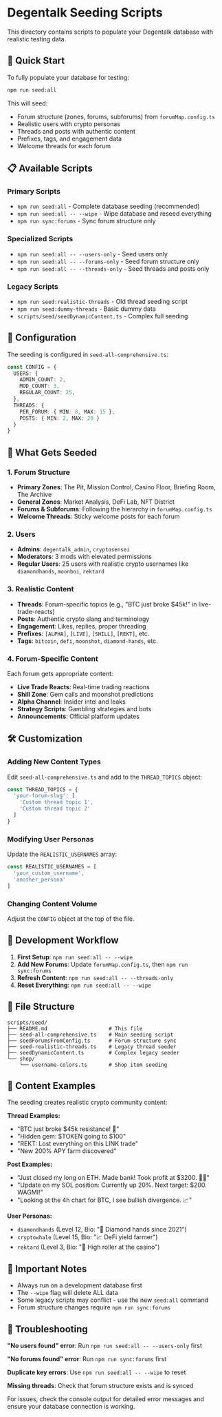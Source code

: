 # Degentalk Seeding Scripts

This directory contains scripts to populate your Degentalk database with realistic testing data.

## 🚀 Quick Start

To fully populate your database for testing:

```bash
npm run seed:all
```

This will seed:
- Forum structure (zones, forums, subforums) from `forumMap.config.ts`
- Realistic users with crypto personas
- Threads and posts with authentic content
- Prefixes, tags, and engagement data
- Welcome threads for each forum

## 📋 Available Scripts

### Primary Scripts

- `npm run seed:all` - Complete database seeding (recommended)
- `npm run seed:all -- --wipe` - Wipe database and reseed everything
- `npm run sync:forums` - Sync forum structure only

### Specialized Scripts

- `npm run seed:all -- --users-only` - Seed users only
- `npm run seed:all -- --forums-only` - Seed forum structure only  
- `npm run seed:all -- --threads-only` - Seed threads and posts only

### Legacy Scripts

- `npm run seed:realistic-threads` - Old thread seeding script
- `npm run seed:dummy-threads` - Basic dummy data
- `scripts/seed/seedDynamicContent.ts` - Complex full seeding

## 🔧 Configuration

The seeding is configured in `seed-all-comprehensive.ts`:

```typescript
const CONFIG = {
  USERS: {
    ADMIN_COUNT: 2,
    MOD_COUNT: 3,
    REGULAR_COUNT: 25,
  },
  THREADS: {
    PER_FORUM: { MIN: 8, MAX: 15 },
    POSTS: { MIN: 2, MAX: 20 }
  }
}
```

## 🎯 What Gets Seeded

### 1. Forum Structure
- **Primary Zones**: The Pit, Mission Control, Casino Floor, Briefing Room, The Archive
- **General Zones**: Market Analysis, DeFi Lab, NFT District
- **Forums & Subforums**: Following the hierarchy in `forumMap.config.ts`
- **Welcome Threads**: Sticky welcome posts for each forum

### 2. Users
- **Admins**: `degentalk_admin`, `cryptosensei` 
- **Moderators**: 3 mods with elevated permissions
- **Regular Users**: 25 users with realistic crypto usernames like `diamondhands`, `moonboi`, `rektard`

### 3. Realistic Content
- **Threads**: Forum-specific topics (e.g., "BTC just broke $45k!" in live-trade-reacts)
- **Posts**: Authentic crypto slang and terminology
- **Engagement**: Likes, replies, proper threading
- **Prefixes**: `[ALPHA]`, `[LIVE]`, `[SHILL]`, `[REKT]`, etc.
- **Tags**: `bitcoin`, `defi`, `moonshot`, `diamond-hands`, etc.

### 4. Forum-Specific Content

Each forum gets appropriate content:
- **Live Trade Reacts**: Real-time trading reactions
- **Shill Zone**: Gem calls and moonshot predictions  
- **Alpha Channel**: Insider intel and leaks
- **Strategy Scripts**: Gambling strategies and bots
- **Announcements**: Official platform updates

## 🛠️ Customization

### Adding New Content Types

Edit `seed-all-comprehensive.ts` and add to the `THREAD_TOPICS` object:

```typescript
const THREAD_TOPICS = {
  'your-forum-slug': [
    'Custom thread topic 1',
    'Custom thread topic 2'
  ]
}
```

### Modifying User Personas

Update the `REALISTIC_USERNAMES` array:

```typescript
const REALISTIC_USERNAMES = [
  'your_custom_username',
  'another_persona'
]
```

### Changing Content Volume

Adjust the `CONFIG` object at the top of the file.

## 🔄 Development Workflow

1. **First Setup**: `npm run seed:all -- --wipe`
2. **Add New Forums**: Update `forumMap.config.ts`, then `npm run sync:forums`
3. **Refresh Content**: `npm run seed:all -- --threads-only`
4. **Reset Everything**: `npm run seed:all -- --wipe`

## 📁 File Structure

```
scripts/seed/
├── README.md                    # This file
├── seed-all-comprehensive.ts    # Main seeding script
├── seedForumsFromConfig.ts      # Forum structure sync
├── seed-realistic-threads.ts    # Legacy thread seeder
├── seedDynamicContent.ts        # Complex legacy seeder
└── shop/
    └── username-colors.ts       # Shop item seeding
```

## 🎨 Content Examples

The seeding creates realistic crypto community content:

**Thread Examples:**
- "BTC just broke $45k resistance! 🚀"
- "Hidden gem: $TOKEN going to $100" 
- "REKT: Lost everything on this LINK trade"
- "New 200% APY farm discovered"

**Post Examples:**
- "Just closed my long on ETH. Made bank! Took profit at $3200. 💎🙌"
- "Update on my SOL position: Currently up 20%. Next target: $200. WAGMI!"
- "Looking at the 4h chart for BTC, I see bullish divergence. 📈"

**User Personas:**
- `diamondhands` (Level 12, Bio: "🚀 Diamond hands since 2021")
- `cryptowhale` (Level 15, Bio: "📈 DeFi yield farmer") 
- `rektard` (Level 3, Bio: "🎲 High roller at the casino")

## 🚨 Important Notes

- Always run on a development database first
- The `--wipe` flag will delete ALL data
- Some legacy scripts may conflict - use the new `seed:all` command
- Forum structure changes require `npm run sync:forums`

## 🐛 Troubleshooting

**"No users found" error**: Run `npm run seed:all -- --users-only` first

**"No forums found" error**: Run `npm run sync:forums` first

**Duplicate key errors**: Use `npm run seed:all -- --wipe` to reset

**Missing threads**: Check that forum structure exists and is synced

For issues, check the console output for detailed error messages and ensure your database connection is working.